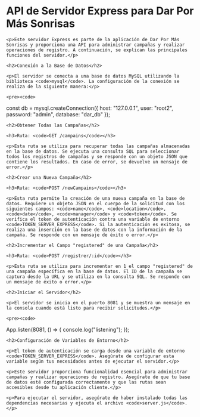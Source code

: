 <!DOCTYPE html>
<html lang="en">
<head>
    <meta charset="UTF-8">
    <meta name="viewport" content="width=device-width, initial-scale=1.0">
    <title>API de Servidor Express para Dar Por Más Sonrisas</title>
</head>
<body>
    <h1>API de Servidor Express para Dar Por Más Sonrisas</h1>

    <p>Este servidor Express es parte de la aplicación de Dar Por Más Sonrisas y proporciona una API para administrar campañas y realizar operaciones de registro. A continuación, se explican las principales funciones del servidor.</p>

    <h2>Conexión a la Base de Datos</h2>

    <p>El servidor se conecta a una base de datos MySQL utilizando la biblioteca <code>mysql</code>. La configuración de la conexión se realiza de la siguiente manera:</p>

    <pre><code>
const db = mysql.createConnection({
  host: "127.0.0.1",
  user: "root2",
  password: "admin",
  database: "dar_db"
});
    </code></pre>

    <h2>Obtener Todas las Campañas</h2>

    <h3>Ruta: <code>GET /campains</code></h3>

    <p>Esta ruta se utiliza para recuperar todas las campañas almacenadas en la base de datos. Se ejecuta una consulta SQL para seleccionar todos los registros de campañas y se responde con un objeto JSON que contiene los resultados. En caso de error, se devuelve un mensaje de error.</p>

    <h2>Crear una Nueva Campaña</h2>

    <h3>Ruta: <code>POST /newCampains</code></h3>

    <p>Esta ruta permite la creación de una nueva campaña en la base de datos. Requiere un objeto JSON en el cuerpo de la solicitud con los siguientes campos: <code>name</code>, <code>location</code>, <code>date</code>, <code>manager</code> y <code>token</code>. Se verifica el token de autenticación contra una variable de entorno <code>TOKEN_SERVER_EXPRESS</code>. Si la autenticación es exitosa, se realiza una inserción en la base de datos con la información de la campaña. Se responde con un mensaje de éxito o error.</p>

    <h2>Incrementar el Campo "registered" de una Campaña</h2>

    <h3>Ruta: <code>POST /registrer/:id</code></h3>

    <p>Esta ruta se utiliza para incrementar en 1 el campo "registered" de una campaña específica en la base de datos. El ID de la campaña se captura desde la URL y se utiliza en la consulta SQL. Se responde con un mensaje de éxito o error.</p>

    <h2>Iniciar el Servidor</h2>

    <p>El servidor se inicia en el puerto 8081 y se muestra un mensaje en la consola cuando está listo para recibir solicitudes.</p>

    <pre><code>
App.listen(8081, () => {
    console.log("listening");
});
    </code></pre>

    <h2>Configuración de Variables de Entorno</h2>

    <p>El token de autenticación se carga desde una variable de entorno <code>TOKEN_SERVER_EXPRESS</code>. Asegúrate de configurar esta variable según tus necesidades antes de ejecutar el servidor.</p>

    <p>Este servidor proporciona funcionalidad esencial para administrar campañas y realizar operaciones de registro. Asegúrate de que tu base de datos esté configurada correctamente y que las rutas sean accesibles desde tu aplicación cliente.</p>

    <p>Para ejecutar el servidor, asegúrate de haber instalado todas las dependencias necesarias y ejecuta el archivo <code>server.js</code>.</p>
</body>
</html>
